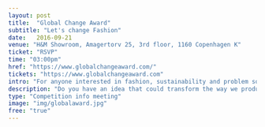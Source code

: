 ```yaml
---
layout: post
title:  "Global Change Award"
subtitle: "Let's change Fashion"
date:   2016-09-21
venue: "H&M Showroom, Amagertorv 25, 3rd floor, 1160 Copenhagen K"
ticket: "RSVP"
time: "03:00pm"
href: "https://www.globalchangeaward.com/"
tickets: "https://www.globalchangeaward.com"
intro: "For anyone interested in fashion, sustainability and problem solving"
description: "Do you have an idea that could transform the way we produce, consume or recycle fashion? Sign up for our event on September 21st where we will tell you how you can be part of this year’s Global Change Award. At this event, inspiring speakers will talk about how you can turn your ideas into reality, and at our Speed Dating Session you will have the chance to discuss your ideas with industry experts. For more information send an e-mail to globalchangeawardDK@hm.com. Event is from 15.00-17.30"
type: "Competition info meeting"
image: "img/globalaward.jpg"
free: "true"
---
```

<!-- fill in the URL of your event host page if you haven't enough information for a detail page, so the event link won't point on the detail page at all -->
